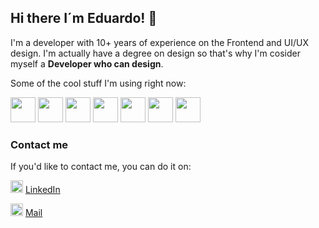 ## Hi there I´m Eduardo! 👋 

I'm a developer with 10+ years of experience on the Frontend and UI/UX design. I'm actually have a degree on design so that's why I'm cosider myself a **Developer who can design**.

Some of the cool stuff I'm using right now:

<img height="40" src="https://cdn.simpleicons.org/react" /> <img height="40" src="https://cdn.simpleicons.org/typescript" /> <img height="40" src="https://cdn.simpleicons.org/graphql" /> <img height="40" src="https://cdn.simpleicons.org/nodedotjs" /> <img height="40" src="https://cdn.simpleicons.org/javascript" /> <img height="40" src="https://cdn.simpleicons.org/git" /> <img height="40" src="https://cdn.simpleicons.org/astro" />



### Contact me

If you'd like to contact me, you can do it on: 

<img height="20" src="https://cdn.simpleicons.org/linkedin/0d1117/c9d1d9" />  [LinkedIn](https://linkedin.com/in/EduardoColmenero)

<img height="20" src="https://cdn.simpleicons.org/gmail/0d1117/c9d1d9" />  [Mail](mailto:e.lopezcolmenero@gmail.com)
<!--
**EduardoColmenero/EduardoColmenero** is a ✨ _special_ ✨ repository because its `README.md` (this file) appears on your GitHub profile.

Here are some ideas to get you started:

- 🔭 I’m currently working on ...
- 🌱 I’m currently learning ...
- 👯 I’m looking to collaborate on ...
- 🤔 I’m looking for help with ...
- 💬 Ask me about ...
- 📫 How to reach me: ...
- 😄 Pronouns: ...
- ⚡ Fun fact: ...
-->
